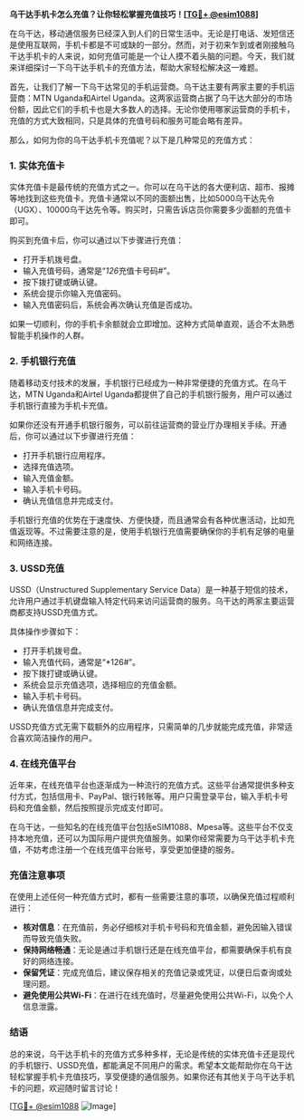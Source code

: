 **乌干达手机卡怎么充值？让你轻松掌握充值技巧！[[TG💪+ @esim1088](https://t.me/s/esim1088)]**

在乌干达，移动通信服务已经深入到人们的日常生活中。无论是打电话、发短信还是使用互联网，手机卡都是不可或缺的一部分。然而，对于初来乍到或者刚接触乌干达手机卡的人来说，如何充值可能是一个让人摸不着头脑的问题。今天，我们就来详细探讨一下乌干达手机卡的充值方法，帮助大家轻松解决这一难题。

首先，让我们了解一下乌干达常见的手机运营商。乌干达主要有两家主要的手机运营商：MTN Uganda和Airtel Uganda。这两家运营商占据了乌干达大部分的市场份额，因此它们的手机卡也是大多数人的选择。无论你使用哪家运营商的手机卡，充值的方式大致相同，只是具体的充值号码和服务可能会略有差异。

那么，如何为你的乌干达手机卡充值呢？以下是几种常见的充值方式：

### 1. 实体充值卡

实体充值卡是最传统的充值方式之一。你可以在乌干达的各大便利店、超市、报摊等地找到这些充值卡。充值卡通常以不同的面额出售，比如5000乌干达先令（UGX）、10000乌干达先令等。购买时，只需告诉店员你需要多少面额的充值卡即可。

购买到充值卡后，你可以通过以下步骤进行充值：
- 打开手机拨号盘。
- 输入充值号码，通常是“*126*充值卡号码#”。
- 按下拨打键或确认键。
- 系统会提示你输入充值密码。
- 输入充值密码后，系统会再次确认充值是否成功。

如果一切顺利，你的手机卡余额就会立即增加。这种方式简单直观，适合不太熟悉智能手机操作的人群。

### 2. 手机银行充值

随着移动支付技术的发展，手机银行已经成为一种非常便捷的充值方式。在乌干达，MTN Uganda和Airtel Uganda都提供了自己的手机银行服务，用户可以通过手机银行直接为手机卡充值。

如果你还没有开通手机银行服务，可以前往运营商的营业厅办理相关手续。开通后，你可以通过以下步骤进行充值：
- 打开手机银行应用程序。
- 选择充值选项。
- 输入充值金额。
- 输入手机卡号码。
- 确认充值信息并完成支付。

手机银行充值的优势在于速度快、方便快捷，而且通常会有各种优惠活动，比如充值返现等。不过需要注意的是，使用手机银行充值需要确保你的手机有足够的电量和网络连接。

### 3. USSD充值

USSD（Unstructured Supplementary Service Data）是一种基于短信的技术，允许用户通过手机键盘输入特定代码来访问运营商的服务。乌干达的两家主要运营商都支持USSD充值方式。

具体操作步骤如下：
- 打开手机拨号盘。
- 输入充值代码，通常是“*126#”。
- 按下拨打键或确认键。
- 系统会显示充值选项，选择相应的充值金额。
- 输入手机卡号码。
- 确认充值信息并完成支付。

USSD充值方式无需下载额外的应用程序，只需简单的几步就能完成充值，非常适合喜欢简洁操作的用户。

### 4. 在线充值平台

近年来，在线充值平台也逐渐成为一种流行的充值方式。这些平台通常提供多种支付方式，包括信用卡、PayPal、银行转账等。用户只需登录平台，输入手机卡号码和充值金额，然后按照提示完成支付即可。

在乌干达，一些知名的在线充值平台包括eSIM1088、Mpesa等。这些平台不仅支持本地充值，还可以为国际用户提供充值服务。如果你经常需要为乌干达手机卡充值，不妨考虑注册一个在线充值平台账号，享受更加便捷的服务。

### 充值注意事项

在使用上述任何一种充值方式时，都有一些需要注意的事项，以确保充值过程顺利进行：
- **核对信息**：在充值前，务必仔细核对手机卡号码和充值金额，避免因输入错误而导致充值失败。
- **保持网络畅通**：无论是通过手机银行还是在线充值平台，都需要确保手机有良好的网络连接。
- **保留凭证**：完成充值后，建议保存相关的充值记录或凭证，以便日后查询或处理问题。
- **避免使用公共Wi-Fi**：在进行在线充值时，尽量避免使用公共Wi-Fi，以免个人信息泄露。

### 结语

总的来说，乌干达手机卡的充值方式多种多样，无论是传统的实体充值卡还是现代的手机银行、USSD充值，都能满足不同用户的需求。希望本文能帮助你在乌干达轻松掌握手机卡充值技巧，享受便捷的通信服务。如果你还有其他关于乌干达手机卡的问题，欢迎随时留言讨论！

[[TG💪+ @esim1088](https://t.me/s/esim1088) ![Image](https://i.postimg.cc/4NQfJmqS/Snipaste-2025-05-13-00-14-12.png)]
